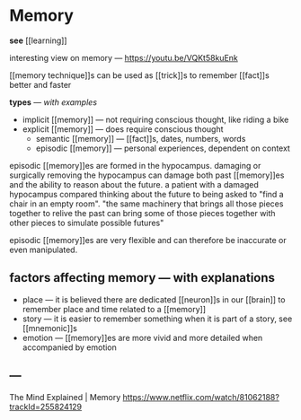 # Memory

**see** [[learning]]

interesting view on memory &mdash; <https://youtu.be/VQKt58kuEnk>

[[memory technique]]s can be used as [[trick]]s to remember [[fact]]s better and faster

**types** _&mdash; with examples_

- implicit [[memory]] &mdash; not requiring conscious thought, like riding a bike
- explicit [[memory]] &mdash; does require conscious thought
  - semantic [[memory]] &mdash; [[fact]]s, dates, numbers, words
  - episodic [[memory]] &mdash; personal experiences, dependent on context

episodic [[memory]]es are formed in the hypocampus. damaging or surgically removing the hypocampus can damage both past [[memory]]es and the ability to reason about the future. a patient with a damaged hypocampus compared thinking about the future to being asked to "find a chair in an empty room". "the same machinery that brings all those pieces together to relive the past can bring some of those pieces together with other pieces to simulate possible futures"

episodic [[memory]]es are very flexible and can therefore be inaccurate or even manipulated.

## factors affecting memory &mdash; with explanations

- place &mdash; it is believed there are dedicated [[neuron]]s in our [[brain]] to remember place and time related to a [[memory]]
- story &mdash; it is easier to remember something when it is part of a story, see [[mnemonic]]s
- emotion &mdash; [[memory]]es are more vivid and more detailed when accompanied by emotion

## &mdash;

The Mind Explained | Memory <https://www.netflix.com/watch/81062188?trackId=255824129>
